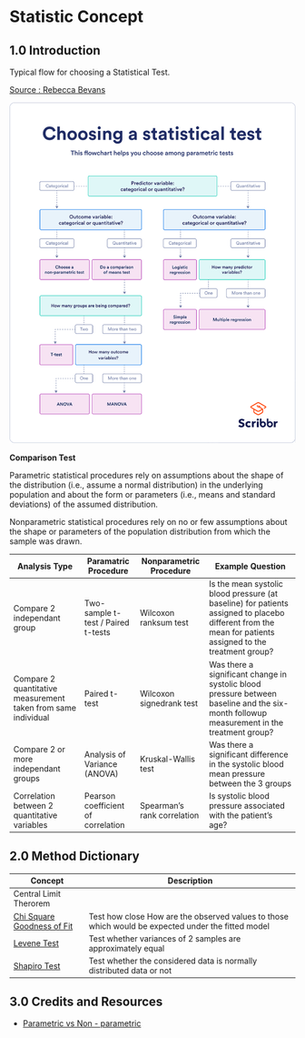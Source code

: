 # Statistic Concept

## 1.0 Introduction

Typical flow for choosing a Statistical Test.

[Source : Rebecca Bevans](https://www.scribbr.com/statistics/statistical-tests/)
<p>
<img src = '/images/flowchart.png'>
<p>

**Comparison Test**
 
Parametric statistical procedures rely on assumptions about the shape of the distribution (i.e., assume a normal distribution) in the underlying population and about the form or parameters (i.e., means and standard deviations) of the assumed distribution. 
  
Nonparametric statistical procedures rely on no or few assumptions about the shape or parameters of the population distribution from which the sample was drawn. 
  
|Analysis Type|Paramatric Procedure|Nonparametric Procedure|Example Question|
|---|---|---|---|
|Compare 2 independant group|Two-sample t-test / Paired t-tests|Wilcoxon ranksum test|Is the mean systolic blood pressure (at baseline) for patients assigned to placebo different from the mean for patients assigned to the treatment group?|
|Compare 2 quantitative measurement taken from same individual|Paired t-test|Wilcoxon signedrank test|Was there a significant change in systolic blood pressure between baseline and the six-month followup measurement in the treatment group? |
|Compare 2 or more independant groups|Analysis of Variance (ANOVA)|Kruskal-Wallis test| Was there a significant difference in the systolic blood mean pressure between the 3 groups|  
|Correlation between 2 quantitative variables|Pearson coefficient of correlation |Spearman’s rank correlation| Is systolic blood pressure associated with the patient’s age? |
  


## 2.0 Method Dictionary

|Concept|Description|
|---|---|
|Central Limit Therorem||
|[Chi Square Goodness of Fit](https://github.com/86lekwenshiung/Statistics-Hypothesis-Testing/blob/master/Chi-Square%20Goodness%20of%20Fit%20Test_final.ipynb)|Test how close How are the observed values to those which would be expected under the fitted model|
|[Levene Test](https://github.com/86lekwenshiung/Statistics-Hypothesis-Testing/blob/master/Shapiro%20%26%20Levene%20Test.ipynb)|Test whether variances of 2 samples are approximately equal|
|[Shapiro Test](https://github.com/86lekwenshiung/Statistics-Hypothesis-Testing/blob/master/Shapiro%20%26%20Levene%20Test.ipynb)|Test whether the considered data is normally distributed data or not|

  
  ## 3.0 Credits and Resources
  
  - [Parametric vs Non - parametric](https://www.mayo.edu/research/documents/parametric-and-nonparametric-demystifying-the-terms/doc-20408960)
